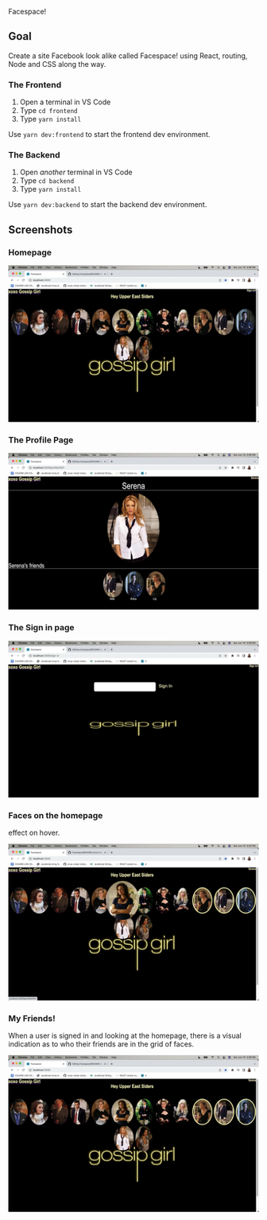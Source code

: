 Facespace!

## Goal

Create a site Facebook look alike called Facespace! using React, routing, Node and CSS along the way.

### The Frontend

1. Open a terminal in VS Code
2. Type `cd frontend`
3. Type `yarn install`

Use `yarn dev:frontend` to start the frontend dev environment.

### The Backend

1. Open _another_ terminal in VS Code
2. Type `cd backend`
3. Type `yarn install`

Use `yarn dev:backend` to start the backend dev environment.

## Screenshots

### Homepage

<img src="./_screenshots/HomePage.jpeg" />

### The Profile Page

<img src="./_screenshots/Profile.jpeg" />

### The Sign in page

<img src="./_screenshots/SignIn.jpeg" />

### Faces on the homepage

effect on hover.

<img src="./_screenshots/HoverEffect.jpeg" />

### My Friends!

When a user is signed in and looking at the homepage, there is a visual indication as to who their friends are in the grid of faces.

<img src="./_screenshots/Homepage-Sign-in.jpeg" />
